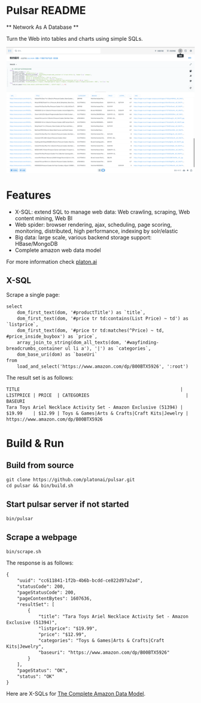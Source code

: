 Pulsar README
===================
** Network As A Database **

Turn the Web into tables and charts using simple SQLs.

![product-screenshot](docs/images/pulsar-product-screenshot-1.png)

# Features
- X-SQL: extend SQL to manage web data: Web crawling, scraping, Web content mining, Web BI
- Web spider: browser rendering, ajax, scheduling, page scoring, monitoring, distributed, high performance, indexing by solr/elastic
- Big data: large scale, various backend storage support: HBase/MongoDB
- Complete amazon web data model

For more information check [platon.ai](http://platon.ai)

## X-SQL

Scrape a single page:

    select
        dom_first_text(dom, '#productTitle') as `title`,
        dom_first_text(dom, '#price tr td:contains(List Price) ~ td') as `listprice`,
        dom_first_text(dom, '#price tr td:matches(^Price) ~ td, #price_inside_buybox') as `price`,
        array_join_to_string(dom_all_texts(dom, '#wayfinding-breadcrumbs_container ul li a'), '|') as `categories`,
        dom_base_uri(dom) as `baseUri`
    from
        load_and_select('https://www.amazon.com/dp/B00BTX5926', ':root')

The result set is as follows:

    TITLE                                                            | LISTPRICE | PRICE  | CATEGORIES                                    | BASEURI
    Tara Toys Ariel Necklace Activity Set - Amazon Exclusive (51394) | $19.99    | $12.99 | Toys & Games|Arts & Crafts|Craft Kits|Jewelry | https://www.amazon.com/dp/B00BTX5926

# Build & Run

## Build from source

    git clone https://github.com/platonai/pulsar.git
    cd pulsar && bin/build.sh

## Start pulsar server if not started

    bin/pulsar

## Scrape a webpage

    bin/scrape.sh

The response is as follows:

    {
        "uuid": "cc611841-1f2b-4b6b-bcdd-ce822d97a2ad",
        "statusCode": 200,
        "pageStatusCode": 200,
        "pageContentBytes": 1607636,
        "resultSet": [
            {
                "title": "Tara Toys Ariel Necklace Activity Set - Amazon Exclusive (51394)",
                "listprice": "$19.99",
                "price": "$12.99",
                "categories": "Toys & Games|Arts & Crafts|Craft Kits|Jewelry",
                "baseuri": "https://www.amazon.com/dp/B00BTX5926"
            }
        ],
        "pageStatus": "OK",
        "status": "OK"
    }

Here are X-SQLs for [The Complete Amazon Data Model](pulsar-app/pulsar-sites-support/pulsar-site-amazon/src/main/resources/config/sites/amazon/crawl/parse/sql).
